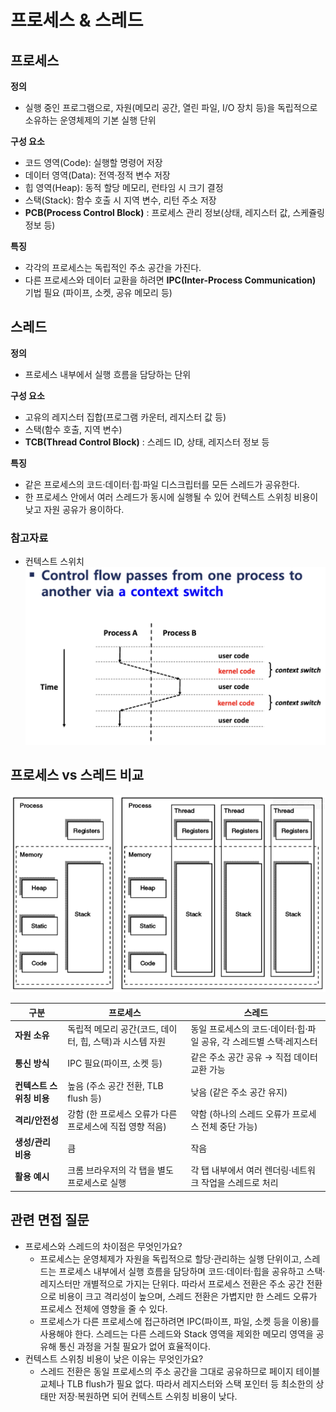 # 프로세스 & 스레드

## 프로세스

**정의**

- 실행 중인 프로그램으로, 자원(메모리 공간, 열린 파일, I/O 장치 등)을 독립적으로 소유하는 운영체제의 기본 실행 단위

**구성 요소**

- 코드 영역(Code): 실행할 명령어 저장
- 데이터 영역(Data): 전역·정적 변수 저장
- 힙 영역(Heap): 동적 할당 메모리, 런타임 시 크기 결정
- 스택(Stack): 함수 호출 시 지역 변수, 리턴 주소 저장
- **PCB(Process Control Block)** : 프로세스 관리 정보(상태, 레지스터 값, 스케쥴링 정보 등)

**특징**

- 각각의 프로세스는 독립적인 주소 공간을 가진다.
- 다른 프로세스와 데이터 교환을 하려면 **IPC(Inter-Process Communication)** 기법 필요 (파이프, 소켓, 공유 메모리 등)

## 스레드

**정의**

- 프로세스 내부에서 실행 흐름을 담당하는 단위

**구성 요소**

- 고유의 레지스터 집합(프로그램 카운터, 레지스터 값 등)
- 스택(함수 호출, 지역 변수)
- **TCB(Thread Control Block)** : 스레드 ID, 상태, 레지스터 정보 등

**특징**

- 같은 프로세스의 코드·데이터·힙·파일 디스크립터를 모든 스레드가 공유한다.
- 한 프로세스 안에서 여러 스레드가 동시에 실행될 수 있어 컨텍스트 스위칭 비용이 낮고 자원 공유가 용이하다.

### 참고자료

- 컨텍스트 스위치
  ![context_switch.png](./images/context_switch.png)

## 프로세스 vs 스레드 비교

![process_thread.png](./images/process_thread.png)

| 구분                     | 프로세스                                                 | 스레드                                                              |
| ------------------------ | -------------------------------------------------------- | ------------------------------------------------------------------- |
| **자원 소유**            | 독립적 메모리 공간(코드, 데이터, 힙, 스택)과 시스템 자원 | 동일 프로세스의 코드·데이터·힙·파일 공유, 각 스레드별 스택·레지스터 |
| **통신 방식**            | IPC 필요(파이프, 소켓 등)                                | 같은 주소 공간 공유 → 직접 데이터 교환 가능                         |
| **컨텍스트 스위칭 비용** | 높음 (주소 공간 전환, TLB flush 등)                      | 낮음 (같은 주소 공간 유지)                                          |
| **격리/안전성**          | 강함 (한 프로세스 오류가 다른 프로세스에 직접 영향 적음) | 약함 (하나의 스레드 오류가 프로세스 전체 중단 가능)                 |
| **생성/관리 비용**       | 큼                                                       | 작음                                                                |
| **활용 예시**            | 크롬 브라우저의 각 탭을 별도 프로세스로 실행             | 각 탭 내부에서 여러 렌더링·네트워크 작업을 스레드로 처리            |

## 관련 면접 질문

- 프로세스와 스레드의 차이점은 무엇인가요?
  - 프로세스는 운영체제가 자원을 독립적으로 할당·관리하는 실행 단위이고, 스레드는 프로세스 내부에서 실행 흐름을 담당하며 코드·데이터·힙을 공유하고 스택·레지스터만 개별적으로 가지는 단위다.
    따라서 프로세스 전환은 주소 공간 전환으로 비용이 크고 격리성이 높으며, 스레드 전환은 가볍지만 한 스레드 오류가 프로세스 전체에 영향을 줄 수 있다.
  - 프로세스가 다른 프로세스에 접근하려면 IPC(파이프, 파일, 소켓 등을 이용)를 사용해야 한다.
    스레드는 다른 스레드와 Stack 영역을 제외한 메모리 영역을 공유해 통신 과정을 거칠 필요가 없어 효율적이다.
- 컨텍스트 스위칭 비용이 낮은 이유는 무엇인가요?
  - 스레드 전환은 동일 프로세스의 주소 공간을 그대로 공유하므로 페이지 테이블 교체나 TLB flush가 필요 없다. 따라서 레지스터와 스택 포인터 등 최소한의 상태만 저장·복원하면 되어 컨텍스트 스위칭 비용이 낮다.
